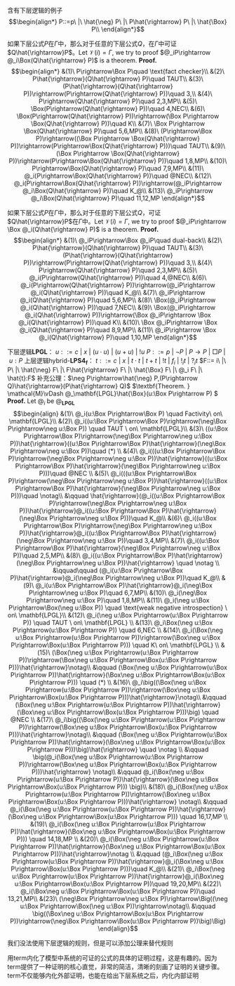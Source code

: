 <!-- 这里是一个例子来感受一下加入混合算子和项的意义。如果$P$在$\Gamma$中（$P$是$\Gamma$中的定理），那么对于任意公式$F$，在$\Gamma$上可证$F\rightarrow P$。
$(1)$ 在基本语言中，不能表达这个命题，只能符号化为模型上满足关系的命题，如果$\mathcal{M},\Gamma\vDash P$，那么$\mathcal{M},\Gamma\vDash\Box(F\rightarrow P)$
**Proof.** $$\begin{align*}
    &(1)\ P\rightarrow \Box P\quad \text{fact checker}\\
    &(2)\ P\rightarrow(F\rightarrow P)\quad TAUT \\
    &(3)\ \Box(P\rightarrow(F\rightarrow P))\quad 2,NEC \\
    &(4)\ \Box(P\rightarrow(F\rightarrow P))\rightarrow(\Box P\rightarrow\Box(F\rightarrow P))\quad K \\
    &(5)\ \Box P\rightarrow\Box(F\rightarrow P)\quad 3，4,MP \\
    &(6)\ (P\rightarrow \Box P)\rightarrow((\Box P\rightarrow\Box(F\rightarrow P))\rightarrow(P\rightarrow\Box(F\rightarrow P)))\quad TAUT\\
    &(7)\ (\Box P\rightarrow\Box(F\rightarrow P))\rightarrow(P\rightarrow\Box(F\rightarrow P))\quad 1,6,MP\\
    &(8)\ P\rightarrow\Box(F\rightarrow P)\quad 5,7,MP
\end{align*}$$
$(2)$ 加入混合算子丰富语言后，可以直接表达这一命题。Let $\mathcal{V}(i)=\Gamma$, We try to proof $@_iP\rightarrow @_i\Box(F\rightarrow P)$ is a theorem.
**Proof.** 
$$\begin{align*}
    &(1)\ \cdots\\
    &\ \ \vdots\qquad\ \ \  \vdots\\
    &(8)\ \cdots\\
    &(9)\ @_i(P\rightarrow\Box(F\rightarrow P))\quad @NEC\\
    &(10)\ @_i(P\rightarrow\Box(F\rightarrow P))\rightarrow(@_i P\rightarrow @_i\Box(F\rightarrow P))\quad K_@\\
    &(11)\ @_i P\rightarrow @_i\Box(F\rightarrow P)\quad 9,10,MP\\
\end{align*}$$
$(3)$ 加入项后，能够给出具体的证明。$@_iP\rightarrow @_i(c\cdot f_i):(F\rightarrow P)$ where $c:(P\rightarrow(F\rightarrow P)),f_i:P$.
**Proof.** 
$$\begin{align*}
    &(1)\ @_iP\rightarrow @_i f_i:P\quad \text{close fact checker} \\
    &(2)\ P\rightarrow(F\rightarrow P)\quad TAUT\\
    &(3)\ c:(P\rightarrow(F\rightarrow P))\quad 2,\text{Iterated axiom necessitation}\\
    &(4)\ c:(P\rightarrow(F\rightarrow P))\rightarrow(f_i:P\rightarrow(c\cdot f_i):(F\rightarrow P))\quad application\\
    &(5)\ f_i:P\rightarrow(c\cdot f_i):(F\rightarrow P)\quad 3,4,MP\\
    &(6)\ @_i(f_i:P\rightarrow(c\cdot f_i):(F\rightarrow P))\quad @NEC\\
    &(7)\ @_i(f_i:P\rightarrow(c\cdot f_i):(F\rightarrow P))\rightarrow(@_i f_i:P\rightarrow @_i(c\cdot f_i):(F\rightarrow P))\quad K_@\\
    &(8)\ @_i f_i:P\rightarrow @_i(c\cdot f_i):(F\rightarrow P)\quad 6,7,MP\\
    &(9)\ (@_iP\rightarrow @_i f_i:P)\rightarrow\\
    &\qquad ((@_i f_i:P\rightarrow @_i(c\cdot f_i):(F\rightarrow P))\rightarrow(@_iP\rightarrow @_i(c\cdot f_i):(F\rightarrow P)))\quad TAUT\\
    &(10)\ (@_i f_i:P\rightarrow @_i(c\cdot f_i):(F\rightarrow P))\rightarrow(@_iP\rightarrow @_i(c\cdot f_i):(F\rightarrow P))\quad 1,9,MP\\
    &(11)\ @_iP\rightarrow @_i(c\cdot f_i):(F\rightarrow P)\quad 8,10,MP
\end{align*}$$
一个外部证明的例子。如果$P$在$\Gamma$中，那么对于任意公式$F$，可证$F\rightarrow P$在$\Gamma$上为真。Let $\mathcal{V}(i)=\Gamma$, we try to proof $@_iP\rightarrow\Box @_i(F\rightarrow P)$ is a theorem. 由$dual-back$公理易证。现在用项给出具体的证明。$@_iP\rightarrow(d\cdot c\cdot f_i):@_i(F\rightarrow P)$ where $d:(@_i(P\rightarrow(F\rightarrow P))\rightarrow(@_iP\rightarrow @_i(F\rightarrow P))), c:@_i(P\rightarrow(F\rightarrow P)), f_i:@_iP$.
**Proof.**
$$\begin{align*}
    &(1)\ @_iP\rightarrow f_i:@_iP\quad \text{remote fact checker}\\
    &(2)\ P\rightarrow(F\rightarrow P)\quad TAUT\\
    &(3)\ @_i(P\rightarrow(F\rightarrow P))\quad @NEC\\
    &(4)\ c:@_i(P\rightarrow(F\rightarrow P))\quad 3,\text{Iterated remote axiom necessitation}\\
    &(5)\ @_i(P\rightarrow(F\rightarrow P))\rightarrow(@_iP\rightarrow @_i(F\rightarrow P))\quad K_@\\
    &(6)\ d:(@_i(P\rightarrow(F\rightarrow P))\rightarrow(@_iP\rightarrow @_i(F\rightarrow P)))\quad 5,\text{Iterated axiom necessitation}\\
    &(7)\ d:(@_i(P\rightarrow(F\rightarrow P))\rightarrow(@_iP\rightarrow @_i(F\rightarrow P)))\rightarrow\\
    &\qquad (c:@_i(P\rightarrow(F\rightarrow P))\rightarrow(d\cdot c):(@_iP\rightarrow @_i(F\rightarrow P)))\quad application\\
    &(8)\ c:@_i(P\rightarrow(F\rightarrow P))\rightarrow(d\cdot c):(@_iP\rightarrow @_i(F\rightarrow P))\quad 6,7,MP\\
    &(9)\ (d\cdot c):(@_iP\rightarrow @_i(F\rightarrow P))\quad 4,8,MP\\
    &(10)\ (d\cdot c):(@_iP\rightarrow @_i(F\rightarrow P))\rightarrow\\
    &\qquad (f_i:@_iP\rightarrow(d\cdot c\cdot f_i):@_i(F\rightarrow P))\quad application\\
    &(11)\ f_i:@_iP\rightarrow(d\cdot c\cdot f_i):@_i(F\rightarrow P)\quad 9,10,MP\\
    &(12)\ (@_iP\rightarrow f_i:@_iP)\rightarrow\\
    &\qquad ((f_i:@_iP\rightarrow(d\cdot c\cdot f_i):@_i(F\rightarrow P))\rightarrow(@_iP\rightarrow(d\cdot c\cdot f_i):@_i(F\rightarrow P)))\quad TAUT\\
    &(13)\ (f_i:@_iP\rightarrow(d\cdot c\cdot f_i):@_i(F\rightarrow P))\rightarrow(@_iP\rightarrow(d\cdot c\cdot f_i):@_i(F\rightarrow P))\quad 1,12,MP\\
    &(14)\ @_iP\rightarrow(d\cdot c\cdot f_i):@_i(F\rightarrow P)\quad 11,13,MP
\end{align*}$$ -->


含有下层逻辑的例子
$$\begin{align*}
    P::=p\ |\ \hat{\neg} P\ |\ P\hat{\rightarrow} P\ |\ \hat{\Box} P\\
\end{align*}$$

如果下层公式$P$在$\Gamma$中，那么对于任意的下层公式$Q$，在$\Gamma$中可证$Q\hat{\rightarrow}P$。Let $\mathcal{V}(i)=\Gamma$, we try to proof $@_iP\rightarrow @_i\Box(Q\hat{\rightarrow} P)$ is a theorem.
**Proof.**
$$\begin{align*}
    &(1)\ P\rightarrow\Box P\quad \text{fact checker}\\
    &(2)\ P\hat{\rightarrow}(Q\hat{\rightarrow} P)\quad TAUT\\
    &(3)\ (P\hat{\rightarrow}(Q\hat{\rightarrow} P))\rightarrow(P\rightarrow(Q\hat{\rightarrow} P))\quad 3,\\
    &(4)\ P\rightarrow(Q\hat{\rightarrow} P)\quad 2,3,MP\\
    &(5)\ \Box(P\rightarrow(Q\hat{\rightarrow} P))\quad 4,NEC\\
    &(6)\ \Box(P\rightarrow(Q\hat{\rightarrow} P))\rightarrow(\Box P\rightarrow \Box(Q\hat{\rightarrow} P))\quad K\\
    &(7)\ \Box P\rightarrow \Box(Q\hat{\rightarrow} P)\quad 5,6,MP\\
    &(8)\ (P\rightarrow\Box P)\rightarrow((\Box P\rightarrow \Box(Q\hat{\rightarrow} P))\rightarrow(P\rightarrow\Box(Q\hat{\rightarrow} P)))\quad TAUT\\
    &(9)\ (\Box P\rightarrow \Box(Q\hat{\rightarrow} P))\rightarrow(P\rightarrow\Box(Q\hat{\rightarrow} P))\quad 1,8,MP\\
    &(10)\ P\rightarrow\Box(Q\hat{\rightarrow} P)\quad 7,9,MP\\
    &(11)\ @_i(P\rightarrow\Box(Q\hat{\rightarrow} P))\quad @NEC\\
    &(12)\ @_i(P\rightarrow\Box(Q\hat{\rightarrow} P))\rightarrow(@_iP\rightarrow @_i\Box(Q\hat{\rightarrow} P))\quad K_@\\
    &(13)\ @_iP\rightarrow @_i\Box(Q\hat{\rightarrow} P)\quad 11,12,MP
\end{align*}$$

如果下层公式$P$在$\Gamma$中，那么对于任意的下层公式$Q$，可证$Q\hat{\rightarrow}P$在$\Gamma$中。Let $\mathcal{V}(i)=\Gamma$, we try to proof $@_iP\rightarrow \Box @_i(Q\hat{\rightarrow} P)$ is a theorem.
**Proof.**
$$\begin{align*}
    &(1)\ @_iP\rightarrow\Box @_iP\quad dual-back\\
    &(2)\ P\hat{\rightarrow}(Q\hat{\rightarrow} P)\quad TAUT\\
    &(3)\ (P\hat{\rightarrow}(Q\hat{\rightarrow} P))\rightarrow(P\rightarrow(Q\hat{\rightarrow} P))\quad 3,\\
    &(4)\ P\rightarrow(Q\hat{\rightarrow} P)\quad 2,3,MP\\
    &(5)\ @_i(P\rightarrow(Q\hat{\rightarrow} P))\quad 4,@NEC\\
    &(6)\ @_i(P\rightarrow(Q\hat{\rightarrow} P))\rightarrow(@_iP\rightarrow @_i(Q\hat{\rightarrow} P))\quad K_@\\
    &(7)\ @_iP\rightarrow @_i(Q\hat{\rightarrow} P)\quad 5,6,MP\\
    &(8)\ \Box(@_iP\rightarrow @_i(Q\hat{\rightarrow} P))\quad 7,NEC\\
    &(9)\ \Box(@_iP\rightarrow @_i(Q\hat{\rightarrow} P))\rightarrow(\Box @_iP\rightarrow \Box @_i(Q\hat{\rightarrow} P))\quad K\\
    &(10)\ \Box @_iP\rightarrow \Box @_i(Q\hat{\rightarrow} P)\quad 8,9,MP\\
    &(11)\ @_iP\rightarrow \Box @_i(Q\hat{\rightarrow} P)\quad 1,10,MP
\end{align*}$$

下层逻辑$\mathbf{LPGL}$：
$u::= c\ |\ x\ |\ (u\cdot u)\ |\ (u+u)\ |\ !u$
$P::= p\ |\ \neg P\ |\ P\rightarrow P\ |\ \Box P\ |\ u:P$
上层逻辑$\text{hybrid-}\mathbf{LPS4_f}$：
$t::= c\ |\ x\ |\ t\cdot t\ |\ t+t\ |\ !t\ |\ f_i\ |\ !_it\ |\ ?_it$
$F::= i\ |\ P\ |\ \hat{\neg} F\ |\ F\hat{\rightarrow} F\ |\ \hat{\Box} F\ |\ @_i F\ |\ \hat{t}:F$
补充公理：$\neg P\rightarrow\hat{\neg} P,(P\rightarrow Q)\hat{\rightarrow}(P\hat{\rightarrow} Q)$
$\textbf{Theorem. } \mathcal{M}\vDash @_\mathbf{LPGL}\hat{\Box}(u:\Box P\rightarrow P) $
**Proof.** Let $@_i$ be $@_\mathbf{LPGL}$
$$\begin{align}
    &(1)\ @_i(u:\Box P\rightarrow\Box P) \quad Factivity\ on\ \mathbf{LPGL}\\
    &(2)\ @_i((u:\Box P\rightarrow\Box P)\rightarrow(\neg\Box P\rightarrow\neg u:\Box P)) \quad TAUT \ on\ \mathbf{LPGL}\\
    &(3)\ ((u:\Box P\rightarrow\Box P)\rightarrow(\neg\Box P\rightarrow\neg u:\Box P))\hat{\rightarrow}((u:\Box P\rightarrow\Box P)\hat{\rightarrow}(\neg\Box P\rightarrow\neg u:\Box P))\quad (*) \\
    &(4)\ @_i(((u:\Box P\rightarrow\Box P)\rightarrow(\neg\Box P\rightarrow\neg u:\Box P))\hat{\rightarrow}((u:\Box P\rightarrow\Box P)\hat{\rightarrow}(\neg\Box P\rightarrow\neg u:\Box P)))\quad @NEC \\
    &(5)\ @_i(((u:\Box P\rightarrow\Box P)\rightarrow(\neg\Box P\rightarrow\neg u:\Box P))\hat{\rightarrow}((u:\Box P\rightarrow\Box P)\hat{\rightarrow}(\neg\Box P\rightarrow\neg u:\Box P)))\quad \notag\\
    &\qquad \hat{\rightarrow}(@_i((u:\Box P\rightarrow\Box P)\rightarrow(\neg\Box P\rightarrow\neg u:\Box P))\hat{\rightarrow}@_i((u:\Box P\rightarrow\Box P)\hat{\rightarrow}(\neg\Box P\rightarrow\neg u:\Box P)))\quad K_@\\
    &(6)\ @_i((u:\Box P\rightarrow\Box P)\rightarrow(\neg\Box P\rightarrow\neg u:\Box P))\hat{\rightarrow}@_i((u:\Box P\rightarrow\Box P)\hat{\rightarrow}(\neg\Box P\rightarrow\neg u:\Box P))\quad 3,4,MP\\
    &(7)\ @_i((u:\Box P\rightarrow\Box P)\hat{\rightarrow}(\neg\Box P\rightarrow\neg u:\Box P))\quad 2,5,MP\\
    &(8)\ @_i((u:\Box P\rightarrow\Box P)\hat{\rightarrow}(\neg\Box P\rightarrow\neg u:\Box P))\hat{\rightarrow} \quad \notag \\  
    &\qquad\qquad (@_i(u:\Box P\rightarrow\Box P)\hat{\rightarrow}@_i(\neg\Box P\rightarrow\neg u:\Box P))\quad K_@\\
    &(9)\ @_i(u:\Box P\rightarrow\Box P)\hat{\rightarrow}@_i(\neg\Box P\rightarrow\neg u:\Box P)\quad 6,7,MP\\
    &(10)\ @_i(\neg\Box P\rightarrow\neg u:\Box P)\quad 1,8,MP\\
    &(11)\ @_i(\neg u:\Box P\rightarrow\Box(\neg u:\Box P)) \quad \text{weak negative introspection} \ on\ \mathbf{LPGL}\\ 
    &(12)\ @_i(\neg u:\Box P\rightarrow(u:\Box P\rightarrow P)) \quad TAUT \ on\ \mathbf{LPGL} \\
    &(13)\ @_i\Box(\neg u:\Box P\rightarrow(u:\Box P\rightarrow P)) \quad 6,NEC \\
    &(14)\ @_i(\Box(\neg u:\Box P\rightarrow(u:\Box P\rightarrow P))\rightarrow(\Box\neg u:\Box P\rightarrow\Box(u:\Box P\rightarrow P))) \quad K\ on\ \mathbf{LPGL} \\
    &(15)\ (\Box(\neg u:\Box P\rightarrow(u:\Box P\rightarrow P))\rightarrow(\Box\neg u:\Box P\rightarrow\Box(u:\Box P\rightarrow P)))\hat{\rightarrow}\notag\\
    &\qquad (\Box(\neg u:\Box P\rightarrow(u:\Box P\rightarrow P))\hat{\rightarrow}(\Box\neg u:\Box P\rightarrow\Box(u:\Box P\rightarrow P))) \quad (*) \\
    &(16)\ @_i\big((\Box(\neg u:\Box P\rightarrow(u:\Box P\rightarrow P))\rightarrow(\Box\neg u:\Box P\rightarrow\Box(u:\Box P\rightarrow P)))\hat{\rightarrow}\notag\\
    &\qquad (\Box(\neg u:\Box P\rightarrow(u:\Box P\rightarrow P))\hat{\rightarrow}(\Box\neg u:\Box P\rightarrow\Box(u:\Box P\rightarrow P)))\big) \quad @NEC \\
    &(17)\ @_i\big((\Box(\neg u:\Box P\rightarrow(u:\Box P\rightarrow P))\rightarrow(\Box\neg u:\Box P\rightarrow\Box(u:\Box P\rightarrow P)))\hat{\rightarrow}\notag\\
    &\qquad (\Box(\neg u:\Box P\rightarrow(u:\Box P\rightarrow P))\hat{\rightarrow}(\Box\neg u:\Box P\rightarrow\Box(u:\Box P\rightarrow P)))\big)\hat{\rightarrow} \quad \notag \\
    &\qquad \big(@_i(\Box(\neg u:\Box P\rightarrow(u:\Box P\rightarrow P))\rightarrow(\Box\neg u:\Box P\rightarrow\Box(u:\Box P\rightarrow P)))\hat{\rightarrow} \notag\\
    &\qquad @_i(\Box(\neg u:\Box P\rightarrow(u:\Box P\rightarrow P))\hat{\rightarrow}(\Box\neg u:\Box P\rightarrow\Box(u:\Box P\rightarrow P))) \big)\\
    &(18)\ @_i(\Box(\neg u:\Box P\rightarrow(u:\Box P\rightarrow P))\rightarrow(\Box\neg u:\Box P\rightarrow\Box(u:\Box P\rightarrow P)))\hat{\rightarrow} \notag\\
    &\qquad @_i(\Box(\neg u:\Box P\rightarrow(u:\Box P\rightarrow P))\hat{\rightarrow}(\Box\neg u:\Box P\rightarrow\Box(u:\Box P\rightarrow P))) \quad 16,17,MP   \\
    &(19)\ @_i(\Box(\neg u:\Box P\rightarrow(u:\Box P\rightarrow P))\hat{\rightarrow}(\Box\neg u:\Box P\rightarrow\Box(u:\Box P\rightarrow P))) \quad 14,18,MP \\
    &(20)\ @_i(\Box(\neg u:\Box P\rightarrow(u:\Box P\rightarrow P))\hat{\rightarrow}(\Box\neg u:\Box P\rightarrow\Box(u:\Box P\rightarrow P)))\hat{\rightarrow}\notag \\
    &\qquad (@_i\Box(\neg u:\Box P\rightarrow(u:\Box P\rightarrow P))\hat{\rightarrow}@_i(\Box\neg u:\Box P\rightarrow\Box(u:\Box P\rightarrow P)))\quad K_@\\
    &(21)\ @_i\Box(\neg u:\Box P\rightarrow(u:\Box P\rightarrow P))\hat{\rightarrow}@_i(\Box\neg u:\Box P\rightarrow\Box(u:\Box P\rightarrow P))\quad 19,20,MP\\
    &(22)\ @_i(\Box\neg u:\Box P\rightarrow\Box(u:\Box P\rightarrow P))\quad 13,21,MP\\
    &(23)\ (\neg\Box P\rightarrow\neg u:\Box P)\rightarrow\Big((\neg u:\Box P\rightarrow\Box(\neg u:\Box P))\rightarrow\notag\\
    &\qquad \big((\Box\neg u:\Box P\rightarrow\Box(u:\Box P\rightarrow P))\rightarrow(\neg\Box P\rightarrow\Box(u:\Box P\rightarrow P))\big)\Big)
\end{align}$$

我们没法使用下层逻辑的规则，但是可以添加公理来替代规则


用term内化了模型中系统的可证的公式的具体的证明过程，这是有趣的。因为term提供了一种证明的核心直觉，非常的简洁，清晰的刻画了证明的关键步骤。
term不仅能够内化外部证明，也能在给出下层系统之后，内化内部证明